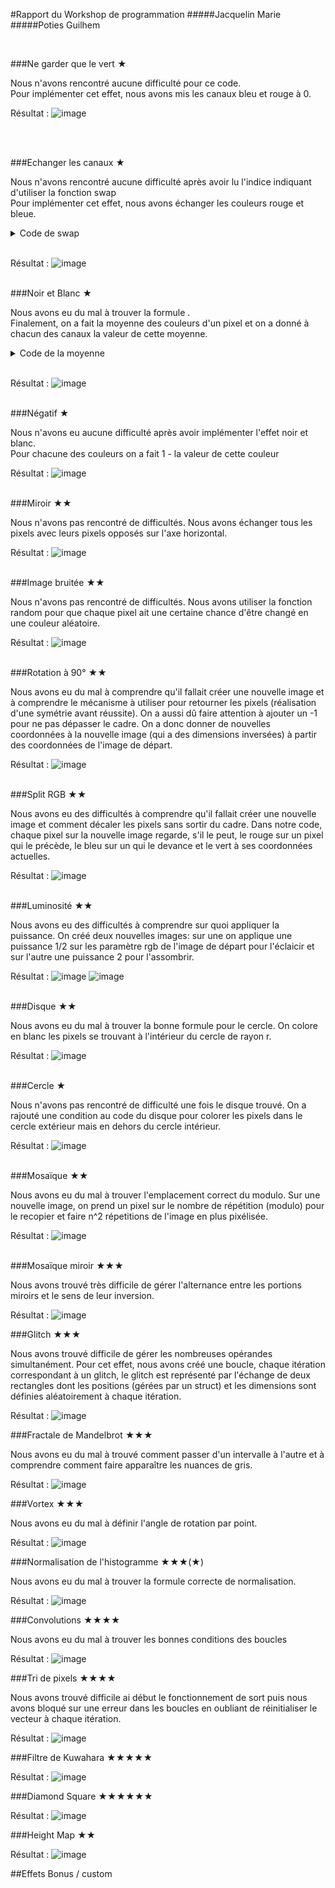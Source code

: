 #Rapport du Workshop de programmation
#####Jacquelin Marie
#####Poties Guilhem

<br/>

###Ne garder que le vert ★
</br>

Nous n'avons rencontré aucune difficulté pour ce code.</br>
Pour implémenter cet effet, nous avons mis les canaux bleu et rouge à 0.
</br>

Résultat : 
![image](./output/neGarderQueLeVert.png)

</br>
</br>

###Echanger les canaux ★

Nous n'avons rencontré aucune difficulté après avoir lu l'indice indiquant d'utiliser la fonction swap</br>
Pour implémenter cet effet, nous avons échanger les couleurs rouge et bleue.
</br>
<details><summary>Code de swap</summary>

```cpp
std::swap(image.pixel(x, y).r, image.pixel(x, y).b);
```
</details>
</br>

Résultat : 
![image](./output/echangerLesCanaux.png)
</br>
</br>

###Noir et Blanc ★

Nous avons eu du mal à trouver la formule .</br>
Finalement, on a fait la moyenne des couleurs d'un pixel et on a donné à chacun des canaux la valeur de cette moyenne.
</br>
<details><summary>Code de la moyenne</summary>

```cpp
float moyenneCouleurs = (image.pixel(x,y).r + image.pixel(x,y).g + image.pixel(x,y).b) / 3;
            image.pixel(x,y) = {moyenneCouleurs, moyenneCouleurs, moyenneCouleurs};
```
</details>
</br>

Résultat : 
![image](./output/noirEtBlanc.png)
</br>
</br>

###Négatif ★

Nous n'avons eu aucune difficulté après avoir implémenter l'effet noir et blanc. </br>
Pour chacune des couleurs on a fait 1 - la valeur de cette couleur
</br>

Résultat : 
![image](./output/negatif.png)
</br>
</br>

###Miroir ★★

Nous n'avons pas rencontré de difficultés.
Nous avons échanger tous les pixels avec leurs pixels opposés sur l'axe horizontal.

Résultat : 
![image](./output/miroir.png)
</br>
</br>

###Image bruitée ★★

Nous n'avons pas rencontré de difficultés.
Nous avons utiliser la fonction random pour que chaque pixel ait une certaine chance d'être changé en une couleur aléatoire.

Résultat : 
![image](./output/imageBruitee.png)
</br>
</br>

###Rotation à 90° ★★

Nous avons eu du mal à comprendre qu'il fallait créer une nouvelle image et à comprendre le mécanisme à utiliser pour retourner les pixels (réalisation d'une symétrie avant réussite).
On a aussi dû faire attention à ajouter un -1 pour ne pas dépasser le cadre.
On a donc donner de nouvelles coordonnées à la nouvelle image (qui a des dimensions inversées) à partir des coordonnées de l'image de départ. 

Résultat : 
![image](./output/rotation.png)
</br>
</br>

###Split RGB ★★

Nous avons eu des difficultés à comprendre qu'il fallait créer une nouvelle image et comment décaler les pixels sans sortir du cadre.
Dans notre code, chaque pixel sur la nouvelle image regarde, s'il le peut, le rouge sur un pixel qui le précède, le bleu sur un qui le devance et le vert à ses coordonnées actuelles.

Résultat : 
![image](./output/splitRGB.png)
</br>
</br>

###Luminosité ★★

Nous avons eu des difficultés à comprendre sur quoi appliquer la puissance.
On créé deux nouvelles images: sur une on applique une puissance 1/2 sur les paramètre rgb de l'image de départ pour l'éclaicir et sur l'autre une puissance 2 pour l'assombrir.

Résultat : 
![image](./output/luminositeClair.png)
![image](./output/luminositeSombre.png)
</br>
</br>

###Disque ★★

Nous avons eu du mal à trouver la bonne formule pour le cercle.
On colore en blanc les pixels se trouvant à l'intérieur du cercle de rayon r.

Résultat : 
![image](./output/disque.png)
</br>
</br>

###Cercle ★

Nous n'avons pas rencontré de difficulté une fois le disque trouvé.
On a rajouté une condition au code du disque pour colorer les pixels dans le cercle extérieur mais en dehors du cercle intérieur.

Résultat : 
![image](./output/cercle.png)
</br>
</br>

###Mosaïque ★★

Nous avons eu du mal à trouver l'emplacement correct du modulo.
Sur une nouvelle image, on prend un pixel sur le nombre de répétition (modulo) pour le recopier et faire n^2 répetitions de l'image en plus pixélisée.

Résultat : 
![image](./output/mosaique.png)
</br>
</br>

###Mosaïque miroir ★★★

Nous avons trouvé très difficile de gérer l'alternance entre les portions miroirs et le sens de leur inversion.

Résultat : 
![image](./output/mosaiqueMiroir.png)


###Glitch ★★★

Nous avons trouvé difficile de gérer les nombreuses opérandes simultanément.
Pour cet effet, nous avons créé une boucle, chaque itération correspondant à un glitch, le glitch est représenté par l'échange de deux rectangles dont les positions (gérées par un struct) et les dimensions sont définies aléatoirement à chaque itération.


Résultat : 
![image](./output/glitch.png)

###Fractale de Mandelbrot ★★★

Nous avons eu du mal à trouvé comment passer d'un intervalle à l'autre et à comprendre comment faire apparaître les nuances de gris. 


Résultat : 
![image](./output/fractale.png)

###Vortex ★★★

Nous avons eu du mal à définir l'angle de rotation par point. 

Résultat : 
![image](./output/vortex.png)

###Normalisation de l'histogramme ★★★(★)

Nous avons eu du mal  à trouver la formule correcte de normalisation.

Résultat : 
![image](./output/normalisationHistogramme.png)

###Convolutions ★★★★

Nous avons eu du mal à trouver les bonnes conditions des boucles

Résultat : 
![image](./output/convolutions.png)

###Tri de pixels ★★★★

Nous avons trouvé difficile ai début le fonctionnement de sort puis nous avons bloqué sur une erreur dans les boucles en oubliant de réinitialiser le vecteur à chaque itération.

Résultat : 
![image](./output/triPixel.png)

###Filtre de Kuwahara ★★★★★



Résultat : 
![image](./output/filtreKuwahara.png)

###Diamond Square ★★★★★★


Résultat : 
![image](./output/diamondSquare.png)

###Height Map ★★


Résultat : 
![image](./output/heightMap.png)

##Effets Bonus / custom

